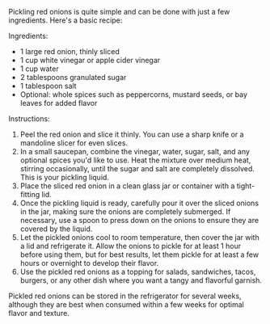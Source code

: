

Pickling red onions is quite simple and can be done with just a few ingredients. Here's a basic recipe:

Ingredients:
- 1 large red onion, thinly sliced
- 1 cup white vinegar or apple cider vinegar
- 1 cup water
- 2 tablespoons granulated sugar
- 1 tablespoon salt
- Optional: whole spices such as peppercorns, mustard seeds, or bay leaves for added flavor

Instructions:
1. Peel the red onion and slice it thinly. You can use a sharp knife or a mandoline slicer for even slices.
2. In a small saucepan, combine the vinegar, water, sugar, salt, and any optional spices you'd like to use. Heat the mixture over medium heat, stirring occasionally, until the sugar and salt are completely dissolved. This is your pickling liquid.
3. Place the sliced red onion in a clean glass jar or container with a tight-fitting lid.
4. Once the pickling liquid is ready, carefully pour it over the sliced onions in the jar, making sure the onions are completely submerged. If necessary, use a spoon to press down on the onions to ensure they are covered by the liquid.
5. Let the pickled onions cool to room temperature, then cover the jar with a lid and refrigerate it. Allow the onions to pickle for at least 1 hour before using them, but for best results, let them pickle for at least a few hours or overnight to develop their flavor.
6. Use the pickled red onions as a topping for salads, sandwiches, tacos, burgers, or any other dish where you want a tangy and flavorful garnish.

Pickled red onions can be stored in the refrigerator for several weeks, although they are best when consumed within a few weeks for optimal flavor and texture.
